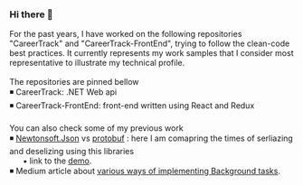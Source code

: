 ### Hi there 👋

For the past years, I have worked on the following repositories "CareerTrack" and "CareerTrack-FrontEnd", trying to follow the clean-code best practices. It currently represents my work samples that I consider most representative to illustrate my technical profile.<br />
<br />
The repositories are pinned bellow
<br />
◾ CareerTrack: .NET Web api<br />
◾ CareerTrack-FrontEnd: front-end written using React and Redux<br />
<br />
You can also check some of my previous work<br />
◾ [Newtonsoft.Json](https://www.newtonsoft.com/json/help/html/serializingjson.htm) vs [protobuf](https://protobuf.dev/) : here I am comapring the times of serliazing and deselizing using this libraries<br />
&nbsp;&nbsp;&nbsp;&nbsp;&nbsp;&nbsp;▪️ link to the [demo](https://www.youtube.com/watch?v=KNi18e0p7zQ).<br />
◾ Medium article about [various ways of implementing Background tasks](https://medium.com/@sosuliviu/lets-talk-about-scheduled-background-tasks-2708b9873941).


<!--
**LiviuSosu/LiviuSosu** is a ✨ _special_ ✨ repository because its `README.md` (this file) appears on your GitHub profile.

Here are some ideas to get you started:

- 🔭 I’m currently working on ...
- 🌱 I’m currently learning ...
- 👯 I’m looking to collaborate on ...
- 🤔 I’m looking for help with ...
- 💬 Ask me about ...
- 📫 How to reach me: ...
- 😄 Pronouns: ...
- ⚡ Fun fact: ...
-->
